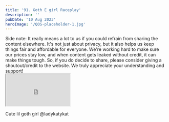 ```yaml
---
title: '91. Goth E girl Raceplay'
description: ''
pubDate: '10 Aug 2023'
heroImage: '/QOS-placeholder-1.jpg'
---
```

<div class="video_paragraph_header"> Side note: It really means a lot to us if you could refrain from sharing the content elsewhere. It's not just about privacy, but it also helps us keep things fair and affordable for everyone. We're working hard to make sure our prices stay low, and when content gets leaked without credit, it can make things tough. So, if you do decide to share, please consider giving a shoutout/credit to the website. We truly appreciate your understanding and support!</div>

<iframe src="https://drive.google.com/file/d/15ITYvWJWxAloiH-GUoo8jWE-YCdfQNQa/preview" width="200" height="100" allow="autoplay" allowfullscreen="allowfullscreen"></iframe>

Cute lil goth girl @ladykatykat
<br>
<br>
<!---<a class="read_more" href="https://drive.google.com/file/d/15ITYvWJWxAloiH-GUoo8jWE-YCdfQNQa/view?usp=sharing">Download</a>--->